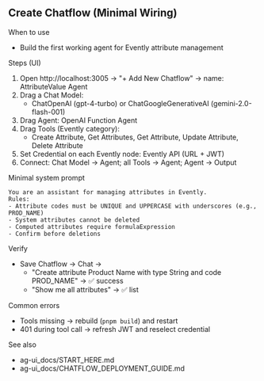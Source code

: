 ## Create Chatflow (Minimal Wiring)

When to use
- Build the first working agent for Evently attribute management

Steps (UI)
1) Open http://localhost:3005 → "+ Add New Chatflow" → name: AttributeValue Agent
2) Drag a Chat Model:
   - ChatOpenAI (gpt-4-turbo) or ChatGoogleGenerativeAI (gemini-2.0-flash-001)
3) Drag Agent: OpenAI Function Agent
4) Drag Tools (Evently category):
   - Create Attribute, Get Attributes, Get Attribute, Update Attribute, Delete Attribute
5) Set Credential on each Evently node: Evently API (URL + JWT)
6) Connect: Chat Model → Agent; all Tools → Agent; Agent → Output

Minimal system prompt
```
You are an assistant for managing attributes in Evently.
Rules:
- Attribute codes must be UNIQUE and UPPERCASE with underscores (e.g., PROD_NAME)
- System attributes cannot be deleted
- Computed attributes require formulaExpression
- Confirm before deletions
```

Verify
- Save Chatflow → Chat →
  - "Create attribute Product Name with type String and code PROD_NAME" → ✅ success
  - "Show me all attributes" → ✅ list

Common errors
- Tools missing → rebuild (`pnpm build`) and restart
- 401 during tool call → refresh JWT and reselect credential

See also
- ag-ui_docs/START_HERE.md
- ag-ui_docs/CHATFLOW_DEPLOYMENT_GUIDE.md

